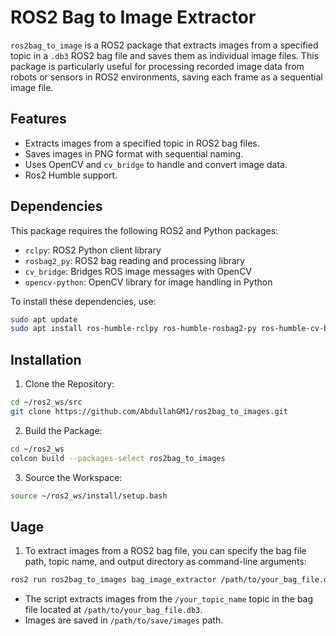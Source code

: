 # ROS2 Bag to Image Extractor

`ros2bag_to_image` is a ROS2 package that extracts images from a specified topic in a `.db3` ROS2 bag file and saves them as individual image files. This package is particularly useful for processing recorded image data from robots or sensors in ROS2 environments, saving each frame as a sequential image file.

## Features
- Extracts images from a specified topic in ROS2 bag files.
- Saves images in PNG format with sequential naming.
- Uses OpenCV and `cv_bridge` to handle and convert image data.
- Ros2 Humble support. 

## Dependencies

This package requires the following ROS2 and Python packages:
- `rclpy`: ROS2 Python client library
- `rosbag2_py`: ROS2 bag reading and processing library
- `cv_bridge`: Bridges ROS image messages with OpenCV
- `opencv-python`: OpenCV library for image handling in Python

To install these dependencies, use:

```bash
sudo apt update
sudo apt install ros-humble-rclpy ros-humble-rosbag2-py ros-humble-cv-bridge python3-opencv
```

## Installation

1. Clone the Repository:
```bash
cd ~/ros2_ws/src
git clone https://github.com/AbdullahGM1/ros2bag_to_images.git
```

2. Build the Package:
```bash
cd ~/ros2_ws
colcon build --packages-select ros2bag_to_images
```

3. Source the Workspace:
```bash
source ~/ros2_ws/install/setup.bash
```

## Uage

1. To extract images from a ROS2 bag file, you can specify the bag file path, topic name, and output directory as command-line arguments:
```bash
ros2 run ros2bag_to_images bag_image_extractor /path/to/your_bag_file.db3 --topic /your_topic_name --output_dir /path/to/save/images
```
* The script extracts images from the `/your_topic_name` topic in the bag file located at `/path/to/your_bag_file.db3`.
* Images are saved in `/path/to/save/images` path.
